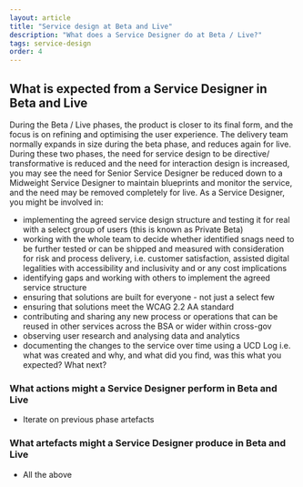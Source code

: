 ```yaml
---
layout: article
title: "Service design at Beta and Live"
description: "What does a Service Designer do at Beta / Live?"
tags: service-design
order: 4
---
```


## What is expected from a Service Designer in Beta and Live

During the Beta / Live phases, the product is closer to its final form, and the focus is on refining and optimising the user experience. The delivery team normally expands in size during the beta phase, and reduces again for live. During these two phases, the need for service design to be directive/ transformative is reduced and the need for interaction design is increased, you may see the need for Senior Service Designer be reduced down to a Midweight Service Designer to maintain blueprints and monitor the service, and the need may be removed completely for live. As a Service Designer, you might be involved in:

- implementing the agreed service design structure and testing it for real with a select group of users (this is known as Private Beta)
- working with the whole team to decide whether identified snags need to be further tested or can be shipped and measured with consideration for risk and process delivery, i.e. customer satisfaction, assisted digital legalities with accessibility and inclusivity and or any cost implications 
- identifying gaps and working with others to implement the agreed service structure 
- ensuring that solutions are built for everyone - not just a select few
- ensuring that solutions meet the WCAG 2.2 AA standard
- contributing and sharing any new process or operations that can be reused in other services across the BSA or wider within cross-gov 
- observing user research and analysing data and analytics
- documenting the changes to the service over time using a UCD Log i.e. what was created and why, and what did you find, was this what you expected? What next?

### What actions might a Service Designer perform in Beta and Live

- Iterate on previous phase artefacts

### What artefacts might a Service Designer produce in Beta and Live

- All the above
